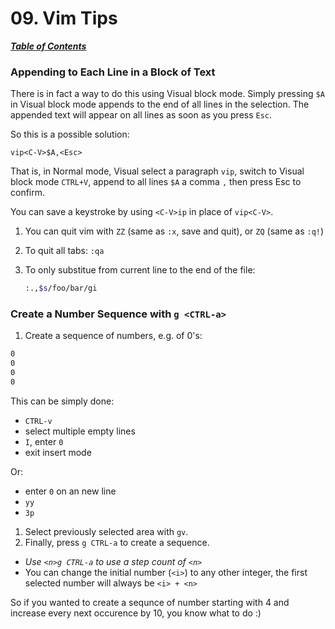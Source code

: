 # 09. Vim Tips

[***Table of Contents***](./ToC.md)

### Appending to Each Line in a Block of Text

There is in fact a way to do this using Visual block mode. Simply pressing `$A`
in Visual block mode appends to the end of all lines in the selection. The
appended text will appear on all lines as soon as you press `Esc`.

So this is a possible solution:

```
vip<C-V>$A,<Esc>
```

That is, in Normal mode, Visual select a paragraph `vip`, switch to Visual
block mode `CTRL+V`, append to all lines `$A` a comma `,` then press Esc to
confirm.

You can save a keystroke by using `<C-V>ip` in place of `vip<C-V>`.

1. You can quit vim with `ZZ` (same as `:x`, save and quit), or `ZQ` (same as
   `:q!`)

1. To quit all tabs: `:qa`

1. To only substitue from current line to the end of the file:

   ```bash
   :.,$s/foo/bar/gi
   ```

### Create a Number Sequence with `g <CTRL-a>`

1. Create a sequence of numbers, e.g. of 0's:

```bash
0
0
0
0
```

This can be simply done: 
- `CTRL-v`
- select multiple empty lines
- `I`, enter `0`
- exit insert mode

Or:
- enter `0` on an new line
- `yy`
- `3p`

1. Select previously selected area with `gv`.
1. Finally, press `g CTRL-a` to create a sequence.

- *Use `<n>g CTRL-a` to use a step count of `<n>`*
- You can change the initial number (`<i>`) to any other integer, the first
selected number will always be `<i> + <n>`

So if you wanted to create a sequnce of number starting with 4 and increase
every next occurence by 10, you know what to do :)
